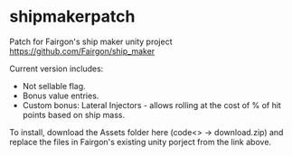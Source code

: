 # shipmakerpatch
Patch for Fairgon's ship maker unity project https://github.com/Fairgon/ship_maker

Current version includes:  
- Not sellable flag.  
- Bonus value entries.  
- Custom bonus: Lateral Injectors - allows rolling at the cost of % of hit points based on ship mass.

To install, download the Assets folder here (code<> -> download.zip) and replace the files in Fairgon's existing unity porject from the link above.  
